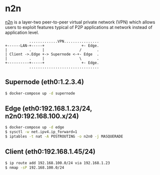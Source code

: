 n2n
===

[n2n][1] is a layer-two peer-to-peer virtual private network (VPN) which allows
users to exploit features typical of P2P applications at network instead of
application level.

```
           .............VPN................
+------LAN-+-----+                 +- Edge.
|          .     |                /       .
| Client ->.Edge +-> Supernode <-+- Edge  .
|          .     |                \       .
+----------+-----+                 +- Edge.
           ................................
```

## Supernode (eth0:1.2.3.4)

```bash
$ docker-compose up -d supernode
```

## Edge (eth0:192.168.1.23/24, n2n0:192.168.100.x/24)

```bash
$ docker-compose up -d edge
$ sysctl -w net.ipv4.ip_forward=1
$ iptables -t nat -A POSTROUTING -o n2n0 -j MASQUERADE
```

## Client (eth0:192.168.1.45/24)

```bash
$ ip route add 192.168.100.0/24 via 192.168.1.23
$ nmap -sP 192.168.100.0/24
```

[1]: https://www.ntop.org/products/n2n/
